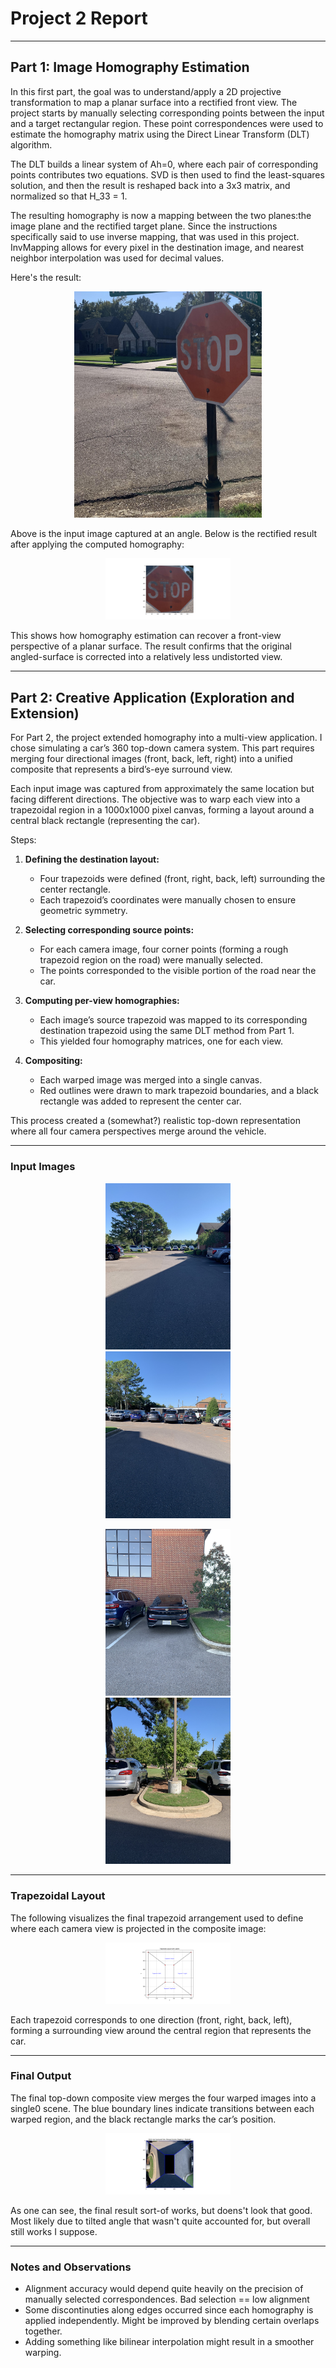 # Project 2 Report

---

## Part 1: Image Homography Estimation

In this first part, the goal was to understand/apply a 2D projective transformation to map a planar surface into a rectified front view. 
The project starts by manually selecting corresponding points between the input and a target rectangular region. 
These point correspondences were used to estimate the homography matrix using the Direct Linear Transform (DLT) algorithm.

The DLT builds a linear system of Ah=0, where each pair of corresponding points contributes two equations.
SVD is then used to find the least-squares solution, and then the result is reshaped back into a 3x3 matrix,
and normalized so that H_33 = 1.

The resulting homography is now a mapping between the two planes:the image plane and the rectified target plane. 
Since the instructions specifically said to use inverse mapping, that was used in this project.
InvMapping allows for every pixel in the destination image, and nearest neighbor interpolation was used for decimal values.

Here's the result: 


<p align="center">
  <img src="images/Project2Part1.jpg" alt="Before Img" width="300" hspace="60"/>
</p>

Above is the input image captured at an angle. Below is the rectified result after applying the computed homography:

<p align="center">
  <img src="images/Part1Final.png" alt="Rectified Img" width="200" hspace="60"/>
</p>

This shows how homography estimation can recover a front-view perspective of a planar surface. 
The result confirms that the original angled-surface is corrected into a relatively less undistorted view.

---

## Part 2: Creative Application (Exploration and Extension)

For Part 2, the project extended homography into a multi-view application. I chose simulating a car’s 360 top-down camera system. 
This part requires merging four directional images (front, back, left, right) into a unified composite that represents a bird’s-eye surround view.

Each input image was captured from approximately the same location but facing different directions. 
The objective was to warp each view into a trapezoidal region in a 1000x1000 pixel canvas, 
forming a layout around a central black rectangle (representing the car).

Steps:

1. **Defining the destination layout:**

   * Four trapezoids were defined (front, right, back, left) surrounding the center rectangle.
   * Each trapezoid’s coordinates were manually chosen to ensure geometric symmetry.

2. **Selecting corresponding source points:**

   * For each camera image, four corner points (forming a rough trapezoid region on the road) were manually selected.
   * The points corresponded to the visible portion of the road near the car.

3. **Computing per-view homographies:**

   * Each image’s source trapezoid was mapped to its corresponding destination trapezoid using the same DLT method from Part 1.
   * This yielded four homography matrices, one for each view.

4. **Compositing:**

   * Each warped image was merged into a single canvas.
   * Red outlines were drawn to mark trapezoid boundaries, and a black rectangle was added to represent the center car.

This process created a (somewhat?) realistic top-down representation where all four camera perspectives merge around the vehicle.

---

### Input Images

<p align="center">
  <img src="images/front_img.jpeg" alt="Front Img" width="200" hspace="60"/>
  <img src="images/back_img.jpeg" alt="Back Img" width="200" hspace="60"/>
</p>

<p align="center">
  <img src="images/right_img.jpeg" alt="Right Img" width="200" hspace="60"/>
  <img src="images/left_img.jpeg" alt="Left Img" width="200" hspace="60"/>
</p>

---

### Trapezoidal Layout

The following visualizes the final trapezoid arrangement used to define where each camera view is projected in the composite image:

<p align="center">
  <img src="images/CarSidePlot.png" alt="Car's Trapezoidal Plot" width="200" hspace="60"/>
</p>

Each trapezoid corresponds to one direction (front, right, back, left), forming a surrounding view around the central region that represents the car.

---

### Final Output

The final top-down composite view merges the four warped images into a single0 scene.
The blue boundary lines indicate transitions between each warped region, and the black rectangle marks the car’s position.

<p align="center">
  <img src="images/car_final_plot.png" alt="Final Img" width="200" hspace="60"/>
</p>

As one can see, the final result sort-of works, but doens't look that good. 
Most likely due to tilted angle that wasn't quite accounted for, but overall still works I suppose. 

---

### Notes and Observations

* Alignment accuracy would depend quite heavily on the precision of manually selected correspondences. Bad selection == low alignment
* Some discontinuties along edges occurred since each homography is applied independently. Might be improved by blending certain overlaps together.
* Adding something like bilinear interpolation might result in a smoother warping.
